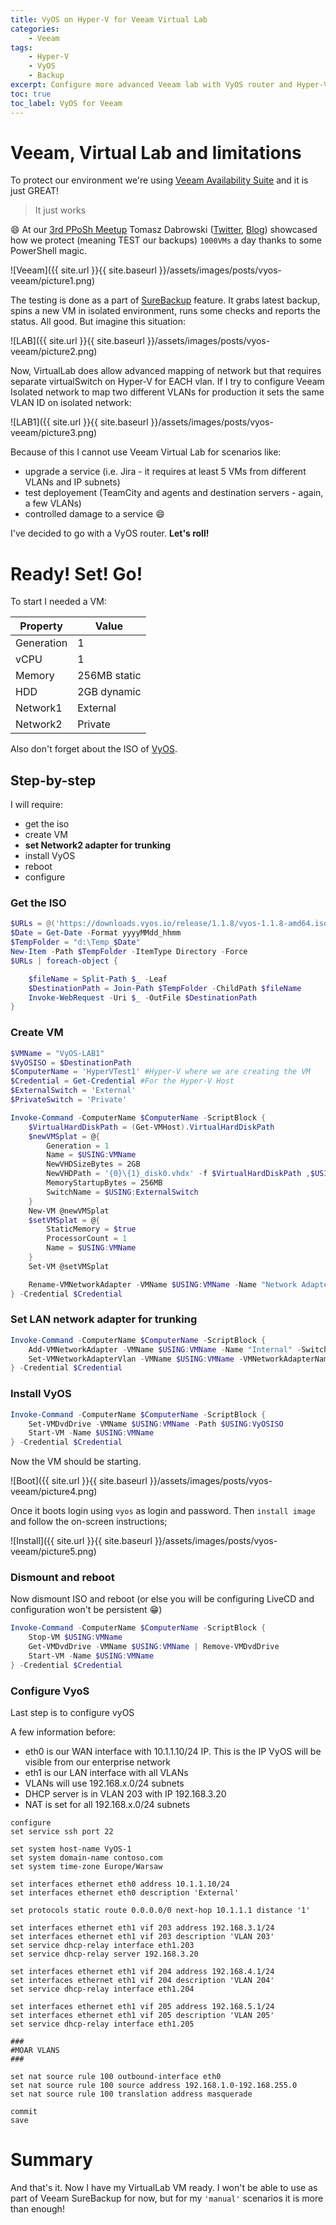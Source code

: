 ```yaml
---
title: VyOS on Hyper-V for Veeam Virtual Lab
categories:
    - Veeam
tags:
    - Hyper-V
    - VyOS
    - Backup
excerpt: Configure more advanced Veeam lab with VyOS router and Hyper-V
toc: true
toc_label: VyOS for Veeam
---
```


# Veeam, Virtual Lab and limitations

To protect our environment we're using [Veeam Availability Suite](https://www.veeam.com/data-center-availability-suite.html) and it is just GREAT! 

> It just works

:smile: At our [3rd PPoSh Meetup](https://arconnetblog.wordpress.com/2017/07/28/pposh-3rd-meetup/) Tomasz Dabrowski ([Twitter](https://twitter.com/Dom_Bros), [Blog](https://dombrosblog.wordpress.com/)) showcased how we protect (meaning TEST our backups) `1000VMs` a day thanks to some PowerShell magic.

![Veeam]({{ site.url }}{{ site.baseurl }}/assets/images/posts/vyos-veeam/picture1.png) 

 The testing is done as a part of [SureBackup](https://helpcenter.veeam.com/docs/backup/hyperv/surebackup_job.html?ver=95u4) feature. It grabs latest backup, spins a new VM in isolated environment, runs some checks and reports the status. All good. But imagine this situation:

![LAB]({{ site.url }}{{ site.baseurl }}/assets/images/posts/vyos-veeam/picture2.png) 

Now, VirtualLab does allow advanced mapping of network but that requires separate virtualSwitch on Hyper-V for EACH vlan. If I try to configure Veeam Isolated network to map two different VLANs for production it sets the same VLAN ID on isolated network:

![LAB1]({{ site.url }}{{ site.baseurl }}/assets/images/posts/vyos-veeam/picture3.png) 

Because of this I cannot use Veeam Virtual Lab for scenarios like:
- upgrade a service (i.e. Jira - it requires at least 5 VMs from different VLANs and IP subnets)
- test deployement (TeamCity and agents and destination servers - again, a few VLANs)
- controlled damage to a service :smile:

I've decided to go with a VyOS router. **Let's roll!**

# Ready! Set! Go!

To start I needed a VM:

|Property|Value|
|---|---|
|Generation|1|
|vCPU|1|
|Memory|256MB static|
|HDD|2GB dynamic|
|Network1|External|
|Network2|Private|

Also don't forget about the ISO of [VyOS](https://downloads.vyos.io/release/1.1.8/vyos-1.1.8-amd64.iso).

## Step-by-step 

I will require:

- get the iso
- create VM 
- **set Network2 adapter for trunking**
- install VyOS
- reboot
- configure

### Get the ISO

```powershell
$URLs = @('https://downloads.vyos.io/release/1.1.8/vyos-1.1.8-amd64.iso')
$Date = Get-Date -Format yyyyMMdd_hhmm
$TempFolder = "d:\Temp_$Date"
New-Item -Path $TempFolder -ItemType Directory -Force
$URLs | foreach-object {

    $fileName = Split-Path $_ -Leaf
    $DestinationPath = Join-Path $TempFolder -ChildPath $fileName
    Invoke-WebRequest -Uri $_ -OutFile $DestinationPath
}
```
### Create VM

```powershell
$VMName = "VyOS-LAB1"
$VyOSISO = $DestinationPath
$ComputerName = 'HyperVTest1' #Hyper-V where we are creating the VM
$Credential = Get-Credential #For the Hyper-V Host
$ExternalSwitch = 'External'
$PrivateSwitch = 'Private'

Invoke-Command -ComputerName $ComputerName -ScriptBlock {
    $VirtualHardDiskPath = (Get-VMHost).VirtualHardDiskPath
    $newVMSplat = @{
        Generation = 1
        Name = $USING:VMName
        NewVHDSizeBytes = 2GB
        NewVHDPath = '{0}\{1}_disk0.vhdx' -f $VirtualHardDiskPath ,$USING:VMName
        MemoryStartupBytes = 256MB
        SwitchName = $USING:ExternalSwitch
    }
    New-VM @newVMSplat
    $setVMSplat = @{
        StaticMemory = $true
        ProcessorCount = 1
        Name = $USING:VMName
    }
    Set-VM @setVMSplat

    Rename-VMNetworkAdapter -VMName $USING:VMName -Name "Network Adapter" -NewName "External" 
} -Credential $Credential
```

### Set LAN network adapter for trunking

```powershell
Invoke-Command -ComputerName $ComputerName -ScriptBlock {
    Add-VMNetworkAdapter -VMName $USING:VMName -Name "Internal" -SwitchName $USING:PrivateSwitch
    Set-VMNetworkAdapterVlan -VMName $USING:VMName -VMNetworkAdapterName "Internal" -Trunk -NativeVlanId 0 -AllowedVlanIdList 1-4094
} -Credential $Credential
```

### Install VyOS

```powershell
Invoke-Command -ComputerName $ComputerName -ScriptBlock {
    Set-VMDvdDrive -VMName $USING:VMName -Path $USING:VyOSISO
    Start-VM -Name $USING:VMName
} -Credential $Credential
```

Now the VM should be starting. 

![Boot]({{ site.url }}{{ site.baseurl }}/assets/images/posts/vyos-veeam/picture4.png) 

Once it boots login using `vyos` as login and password. Then `install image` and follow the on-screen instructions;

![Install]({{ site.url }}{{ site.baseurl }}/assets/images/posts/vyos-veeam/picture5.png) 

### Dismount and reboot

Now dismount ISO and reboot (or else you will be configuring LiveCD and configuration won't be persistent :grin:)

```powershell
Invoke-Command -ComputerName $ComputerName -ScriptBlock {
    Stop-VM $USING:VMName
    Get-VMDvdDrive -VMName $USING:VMName | Remove-VMDvdDrive
    Start-VM -Name $USING:VMName
} -Credential $Credential
```

### Configure VyoS

Last step is to configure vyOS

A few information before:

- eth0 is our WAN interface with 10.1.1.10/24 IP. This is the IP VyOS will be visible from our enterprise network
- eth1 is our LAN interface with all VLANs
- VLANs will use 192.168.x.0/24 subnets
- DHCP server is in VLAN 203 with IP 192.168.3.20
- NAT is set for all 192.168.x.0/24 subnets

```
configure
set service ssh port 22

set system host-name VyOS-1
set system domain-name contoso.com
set system time-zone Europe/Warsaw

set interfaces ethernet eth0 address 10.1.1.10/24
set interfaces ethernet eth0 description 'External'

set protocols static route 0.0.0.0/0 next-hop 10.1.1.1 distance '1'

set interfaces ethernet eth1 vif 203 address 192.168.3.1/24
set interfaces ethernet eth1 vif 203 description 'VLAN 203'
set service dhcp‐relay interface eth1.203
set service dhcp‐relay server 192.168.3.20

set interfaces ethernet eth1 vif 204 address 192.168.4.1/24
set interfaces ethernet eth1 vif 204 description 'VLAN 204'
set service dhcp‐relay interface eth1.204

set interfaces ethernet eth1 vif 205 address 192.168.5.1/24
set interfaces ethernet eth1 vif 205 description 'VLAN 205'
set service dhcp‐relay interface eth1.205

###
#MOAR VLANS
###

set nat source rule 100 outbound-interface eth0
set nat source rule 100 source address 192.168.1.0-192.168.255.0
set nat source rule 100 translation address masquerade

commit
save
```


# Summary

And that's it. Now I have my VirtualLab VM ready. I won't be able to use as part of Veeam SureBackup for now, but for my `'manual'` scenarios it is more than enough!
